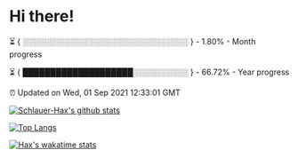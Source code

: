 # Hi there!

⏳ { ░░░░░░░░░░░░░░░░░░░░░░░░░░░░░░ } - 1.80% - Month progress

⏳ { ████████████████████░░░░░░░░░░ } - 66.72% - Year progress

⏰ Updated on Wed, 01 Sep 2021 12:33:01 GMT


[![Schlauer-Hax's github stats](https://github-readme-stats.vercel.app/api?username=Schlauer-Hax&show_icons=true&theme=dark&count_private=true)](https://github.com/Schlauer-Hax)


[![Top Langs](https://github-readme-stats.vercel.app/api/top-langs/?username=Schlauer-Hax&layout=compact&theme=dark)](https://github.com/Schlauer-Hax?tab=repositories)


[![Hax's wakatime stats](https://github-readme-stats.vercel.app/api/wakatime?username=Hax&theme=dark)](https://wakatime.com/@Hax)


